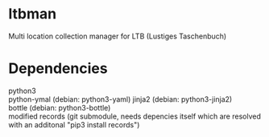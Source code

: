 # ltbman
Multi location collection manager for LTB (Lustiges Taschenbuch)

# Dependencies
python3  
python-ymal (debian: python3-yaml)
jinja2 (debian: python3-jinja2)  
bottle (debian: python3-bottle)  
modified records (git submodule, needs depencies itself which are resolved with an additonal "pip3 install records")  

